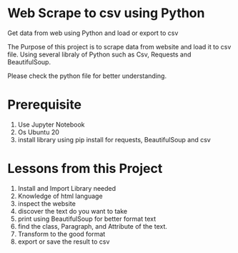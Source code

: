 # Web Scrape to csv using Python 
Get data from web using Python and load or export to csv

The Purpose of this project is to scrape data from website and load it to csv file. Using several libraly of Python such as Csv, Requests and BeautifulSoup.

Please check the python file for better understanding.

# Prerequisite
1. Use Jupyter Notebook
2. Os Ubuntu 20
3. install library using pip install for requests, BeautifulSoup and csv
   

# Lessons from this Project
1. Install and Import Library needed
2. Knowledge of html language
3. inspect the website
4. discover the text do you want to take
5. print using BeautifulSoup for better format text
6. find the class, Paragraph, and Attribute of the text.
7. Transform to the good format
8. export or save the result to csv
